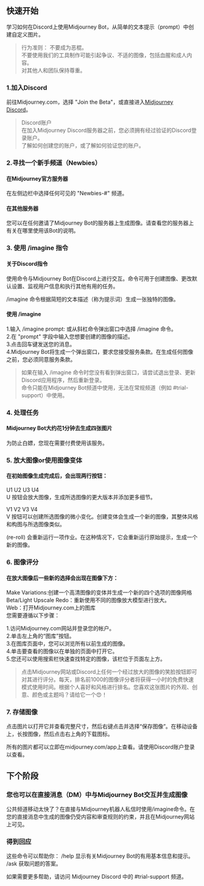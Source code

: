 ## 快速开始
学习如何在Discord上使用Midjourney Bot，从简单的文本提示（prompt）中创建自定义图片。
> 行为准则：
>  不要成为恶棍。  
>  不要使用我们的工具制作可能引起争议、不适的图像，包括血腥和成人内容。  
>  对其他人和团队保持尊重。  
  
### 1.加入Discord
前往Midjourney.com，选择 "Join the Beta"，或直接进入[Midjourney Discord](https://discord.com/invite/midjourney)。
> Discord账户  
> 在加入Midjourney Discord服务器之前，您必须拥有经过验证的Discord登录账户。  
> 了解如何创建您的账户，或了解如何验证您的账户。  

### 2.寻找一个新手频道（Newbies）
#### 在Midjourney官方服务器
在左侧边栏中选择任何可见的 "Newbies-#" 频道。
#### 在其他服务器
您可以在任何邀请了Midjourney Bot的服务器上生成图像。请查看您的服务器上有关在哪里使用该Bot的说明。

### 3. 使用 /imagine 指令
#### 关于Discord指令
使用命令与Midjourney Bot在Discord上进行交互。命令可用于创建图像、更改默认设置、监视用户信息和执行其他有用的任务。

/imagine 命令根据简短的文本描述（称为提示词）生成一张独特的图像。
#### 使用 /imagine
1.输入 /imagine prompt: 或从斜杠命令弹出窗口中选择 /imagine 命令。  
2.在 "prompt" 字段中输入您想要创建的图像的描述。  
3.点击回车键发送您的消息。  
4.Midjourney Bot将生成一个弹出窗口，要求您接受服务条款。在生成任何图像之前，您必须同意服务条款。  
> 如果在输入 /imagine 命令时您没有看到弹出窗口，请尝试退出登录、更新Discord应用程序，然后重新登录。  
> 命令只能在Midjourney Bot频道中使用，无法在常规频道（例如 #trial-support）中使用。  

### 4. 处理任务
#### Midjourney Bot大约花1分钟去生成四张图片
为防止白嫖，您现在需要付费使用该服务。

### 5. 放大图像or使用图像变体
#### 在初始图像生成完成后，会出现两行按钮：
U1 U2 U3 U4  
U 按钮会放大图像，生成所选图像的更大版本并添加更多细节。  

V1 V2 V3 V4  
V 按钮可以创建所选图像的微小变化。创建变体会生成一个新的图像，其整体风格和构图与所选图像类似。  
 
(re-roll) 会重新运行一项作业。在这种情况下，它会重新运行原始提示，生成一个新的图像。  

### 6. 图像评分
#### 在放大图像后一些新的选择会出现在图像下方：
Make Variations:创建一个高清图像的变体并生成一个新的四个选项的图像网格  
Beta/Light Upscale Redo：重新使用不同的图像放大模型进行放大。  
Web：打开Midjourney.com上的图库  
  您需要遵循以下步骤：  

  1.访问Midjourney.com网站并登录您的帐户。  
  2.单击左上角的“图库”按钮。  
  3.在图库页面中，您可以浏览所有以前生成的图像。  
  4.单击要查看的图像以在单独的页面中打开它。  
  5.您还可以使用搜索栏快速查找特定的图像，该栏位于页面左上方。  
>点击Midjourney网站或Discord上任何一个经过放大的图像的笑脸按钮即可对其进行评分。每天，排名前1000的图像评分者将获得一小时的免费快速
>模式使用时间。根据个人喜好和风格进行排名。您喜欢这张图片的外观、创意、颜色或主题吗？请给它一个😍！  

### 7. 存储图像
点击图片以打开它并查看完整尺寸，然后右键点击并选择“保存图像”。在移动设备上，长按图像，然后点击右上角的下载图标。

所有的图片都可以立即在midjourney.com/app上查看。请使用Discord账户登录以查看。

## 下个阶段
### 您也可以在直接消息（DM）中与Midjourney Bot交互并生成图像
公共频道移动太快了？在直接与Midjourney机器人私信时使用/imagine命令。在您的直接消息中生成的图像仍受内容和审查规则的约束，并且在Midjourney网站上可见。

### 得到回应
这些命令可以帮助你：
/help 显示有关Midjourney Bot的有用基本信息和提示。  
/ask 获取问题的答案。  

如果需要更多帮助，请访问 Midjourney Discord 中的 #trial-support 频道。
